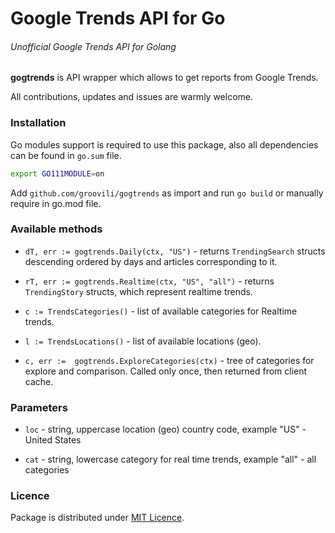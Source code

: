 # Google Trends API for Go

###### Unofficial Google Trends API for Golang

**gogtrends** is API wrapper which allows to get reports from Google Trends.

All contributions, updates and issues are warmly welcome.

### Installation 

Go modules support is required to use this package, also all dependencies can be found in `go.sum` file.

```bash 
export GO111MODULE=on
```

Add `github.com/groovili/gogtrends` as import and run `go build` or manually require in go.mod file.

### Available methods

* `dT, err := gogtrends.Daily(ctx, "US")` - returns `TrendingSearch` structs descending ordered by days and articles corresponding to it.

* `rT, err := gogtrends.Realtime(ctx, "US", "all")` - returns `TrendingStory` structs, which represent realtime trends.

* `c := TrendsCategories()` - list of available categories for Realtime trends.

* `l := TrendsLocations()` - list of available locations (geo).

* `c, err :=  gogtrends.ExploreCategories(ctx)` - tree of categories for explore and comparison. Called only once, then returned from client cache.

### Parameters 

* `loc` - string, uppercase location (geo) country code, example "US" - United States

* `cat` - string, lowercase category for real time trends, example "all" - all categories

### Licence
 
Package is distributed under [MIT Licence](https://opensource.org/licenses/MIT).